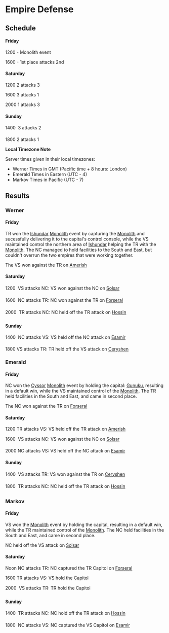 # Empire Defense

## Schedule

#### Friday

1200 - Monolith event

1600 - 1st place attacks 2nd

#### Saturday

1200 2 attacks 3

1600 3 attacks 1

2000 1 attacks 3

#### Sunday

1400  3 attacks 2

1800 2 attacks 1

<b>Local Timezone Note</b>

Server times given in their local timezones:

- Werner Times in GMT (Pacific time + 8 hours: London)
- Emerald Times in Eastern (UTC - 4)
- Markov Times in Pacific (UTC - 7)

## Results

### Werner

#### Friday

TR won the [Ishundar](../../locations/Ishundar.md) [Monolith](../../items/Monolith.md)
event by capturing the [Monolith](../../items/Monolith.md) and sucessfully
delivering it to the capital's control console, while the VS maintained control
the northern area of [Ishundar](../../locations/Ishundar.md) helping the TR with
the [Monolith](../../items/Monolith.md). The NC managed to hold facilities to the
South and East, but couldn't overrun the two empires that were working together.

The VS won against the TR on [Amerish](../../locations/Amerish.md)

#### Saturday

1200  VS attacks NC: VS won against the NC on [Solsar](../../locations/Solsar.md)

1600  NC attacks TR: NC won against the TR on
[Forseral](../../locations/Forseral.md)

2000  TR attacks NC: NC held off the TR attack on
[Hossin](../../locations/Hossin.md)

#### Sunday

1400  NC attacks VS: VS held off the NC attack on
[Esamir](../../locations/Esamir.md)

1800 VS attacks TR: TR held off the VS attack on
[Ceryshen](../../locations/Ceryshen.md)

### Emerald

#### Friday

NC won the [Cyssor](../../locations/Cyssor.md) [Monolith](../../items/Monolith.md)
event by holding the capital: [Gunuku](../../facilities/Gunuku.md), resulting in a
default win, while the VS maintained control of the
[Monolith](../../items/Monolith.md). The TR held facilities in the South and East,
and came in second place.

The NC won against the TR on [Forseral](../../locations/Forseral.md)

#### Saturday

1200 TR attacks VS: VS held off the TR attack on
[Amerish](../../locations/Amerish.md)

1600  VS attacks NC: VS won against the NC on [Solsar](../../locations/Solsar.md)

2000 NC attacks VS: VS held off the NC attack on
[Esamir](../../locations/Esamir.md)

#### Sunday

1400  VS attacks TR: VS won against the TR on
[Ceryshen](../../locations/Ceryshen.md)

1800  TR attacks NC: NC held off the TR attack on
[Hossin](../../locations/Hossin.md)

### Markov

#### Friday

VS won the [Monolith](../../items/Monolith.md) event by holding the capital,
resulting in a default win, while the TR maintained control of the
[Monolith](../../items/Monolith.md). The NC held facilities in the South and East,
and came in second place.

NC held off the VS attack on [Solsar](../../locations/Solsar.md)

#### Saturday

Noon NC attacks TR: NC captured the TR Capitol on
[Forseral](../../locations/Forseral.md)

1600 TR attacks VS: VS hold the Capitol

2000  VS attacks TR: TR hold the Capitol

#### Sunday

1400  TR attacks NC: NC hold off the TR attack on
[Hossin](../../locations/Hossin.md)

1800  NC attacks VS: NC captured the VS Capitol on
[Esamir](../../locations/Esamir.md)
